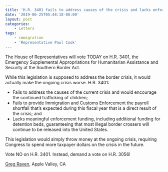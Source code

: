 ```yaml
---
title: 'H.R. 3401 fails to address causes of the crisis and lacks enforcement funding &#8212; Vote NO'
date: '2019-06-25T05:48:18-08:00'
layout: post
categories:
    - Letters
tags:
    - immigration
    - 'Representative Paul Cook'
---
```


The House of Representatives will vote TODAY on H.R. 3401, the Emergency Supplemental Appropriations for Humanitarian Assistance and Security at the Southern Border Act.

While this legislation is supposed to address the border crisis, it would actually make the ongoing crisis worse. H.R. 3401:

- Fails to address the causes of the current crisis and would encourage the continued trafficking of children;
- Fails to provide Immigration and Customs Enforcement the payroll shortfall that’s expected during this fiscal year that is a direct result of the crisis; and
- Lacks meaningful enforcement funding, including additional funding for detention beds, guaranteeing that most illegal border crossers will continue to be released into the United States.

This legislation would simply throw money at the ongoing crisis, requiring Congress to spend more taxpayer dollars on the crisis in the future.

Vote NO on H.R. 3401. Instead, demand a vote on H.R. 3056!

[Greg Raven](https://www.gregraven.org/), Apple Valley, CA